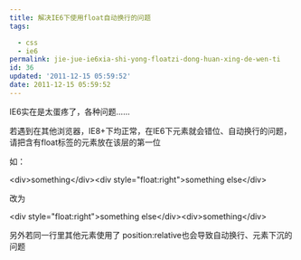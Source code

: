```yaml
---
title: 解决IE6下使用float自动换行的问题
tags: 

  - css
  - ie6
permalink: jie-jue-ie6xia-shi-yong-floatzi-dong-huan-xing-de-wen-ti
id: 36
updated: '2011-12-15 05:59:52'
date: 2011-12-15 05:59:52
---
```


<p>IE6实在是太蛋疼了，各种问题&hellip;&hellip;</p>
<p>若遇到在其他浏览器，IE8+下均正常，在IE6下元素就会错位、自动换行的问题，请把含有float标签的元素放在该层的第一位</p>
<p>如：</p>
<p>&lt;div&gt;something&lt;/div&gt;&lt;div style="float:right"&gt;something else&lt;/div&gt;</p>
<p>改为</p>
<p>&lt;div style="float:right"&gt;something else&lt;/div&gt;&lt;div&gt;something&lt;/div&gt;</p>
<p>另外若同一行里其他元素使用了 position:relative也会导致自动换行、元素下沉的问题</p>